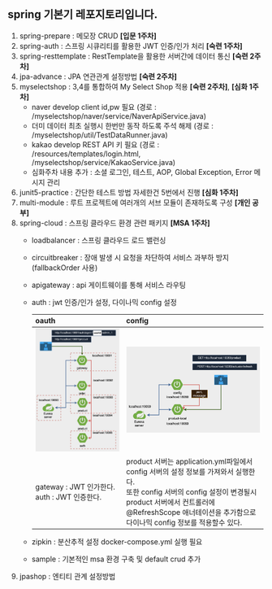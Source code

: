 ## spring 기본기 레포지토리입니다.

1. spring-prepare : 메모장 CRUD **[입문 1주차]**
2. spring-auth : 스프링 시큐리티를 활용한 JWT 인증/인가 처리 **[숙련 1주차]**
3. spring-resttemplate : RestTemplate을 활용한 서버간에 데이터 통신 **[숙련 2주차]**
4. jpa-advance : JPA 연관관계 설정방법 **[숙련 2주차]**
5. myselectshop : 3,4를 통합하여 My Select Shop 적용 **[숙련 2주차]**, **[심화 1주차]**
   - naver develop client id,pw 필요 (경로 : /myselectshop/naver/service/NaverApiService.java)
   - 더미 데이터 최초 실행시 한번만 동작 하도록 주석 해제 (경로 : /myselectshop/util/TestDataRunner.java)
   - kakao develop REST API 키 필요 (경로 : /resources/templates/login.html, /myselectshop/service/KakaoService.java) 
   - 심화주차 내용 추가 : 소셜 로그인, 테스트, AOP, Global Exception, Error 메시지 관리
6. junit5-practice : 간단한 테스트 방법 자세한건 5번에서 진행 **[심화 1주차]**
7. multi-module : 루트 프로젝트에 여러개의 서브 모듈이 존재하도록 구성 **[개인 공부]**
8. spring-cloud : 스프링 클라우드 환경 관련 패키지 **[MSA 1주차]**
   - loadbalancer : 스프링 클라우드 로드 밸런싱
   - circuitbreaker : 장애 발생 시 요청을 차단하여 서비스 과부하 방지(fallbackOrder 사용)
   - apigateway : api 게이트웨이를 통해 서비스 라우팅
   - auth : jwt 인증/인가 설정, 다이나믹 config 설정
   
     | oauth                                    | config                                                                                                                                                                 |
     |------------------------------------------|------------------------------------------------------------------------------------------------------------------------------------------------------------------------|
     | ![oauth](images/oauth.png)               | ![config](images/config.png)                                                                                                                                           |
     | gateway : JWT 인가한다. <br>auth : JWT 인증한다. | product 서버는 application.yml파일에서 config 서버의 설정 정보를 가져와서 실행한다.<br/> 또한 config 서버의 config 설정이 변경될시 product 서버에서 컨트롤러에 @RefreshScope 애너테이션을 추가함으로 다이나믹 config 정보를 적용할수 있다. |
   - zipkin : 분산추적 설정 docker-compose.yml 실행 필요
   - sample : 기본적인 msa 환경 구축 및 default crud 추가
9. jpashop : 엔티티 관계 설정방법

